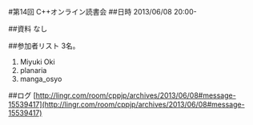 #第14回 C++オンライン読書会
##日時
2013/06/08 20:00-


##資料
なし


##参加者リスト
3名。

1. Miyuki Oki
2. planaria
3. manga_osyo


##ログ
[http://lingr.com/room/cppjp/archives/2013/06/08#message-15539417](http://lingr.com/room/cppjp/archives/2013/06/08#message-15539417)

